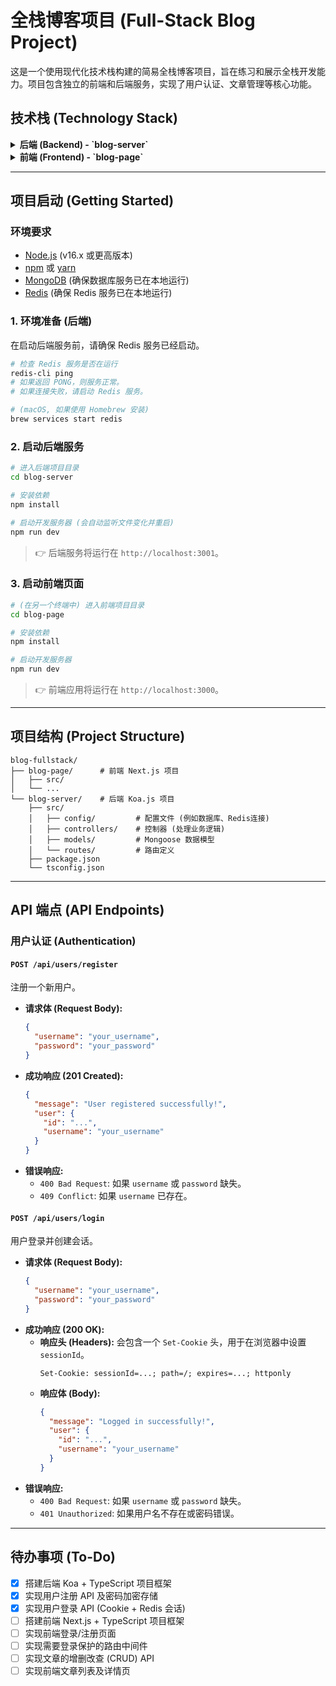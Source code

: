# 全栈博客项目 (Full-Stack Blog Project)

这是一个使用现代化技术栈构建的简易全栈博客项目，旨在练习和展示全栈开发能力。项目包含独立的前端和后端服务，实现了用户认证、文章管理等核心功能。

## 技术栈 (Technology Stack)

<details>
  <summary><strong>后端 (Backend) - `blog-server`</strong></summary>

  - **框架 (Framework):** [Koa.js](https://koajs.com/) - 一个更小、更富有表现力、更健壮的 Node.js Web 框架。
  - **语言 (Language):** [TypeScript](https://www.typescriptlang.org/) - JavaScript 的超集，提供静态类型检查。
  - **数据库 (Database):** [MongoDB](https://www.mongodb.com/) - 一个基于分布式文件存储的 NoSQL 数据库。
  - **ORM / ODM:** [Mongoose](https://mongoosejs.com/) - 优雅的 MongoDB 对象建模工具。
  - **路由 (Routing):** `koa-router`
  - **认证 (Authentication):** `Cookie + Redis` (会话管理), `bcryptjs` (密码加密)
  - **环境 (Runtime):** [Node.js](https://nodejs.org/)

</details>

<details>
  <summary><strong>前端 (Frontend) - `blog-page`</strong></summary>

  - **框架 (Framework):** [Next.js](https://nextjs.org/) - 一个用于生产环境的 React 框架。
  - **语言 (Language):** [TypeScript](https://www.typescriptlang.org/)
  - **UI 库 (UI Library):** [React](https://reactjs.org/)
  - **CSS 方案 (Styling):** (待定, 例如 Tailwind CSS, Styled Components)
  - **状态管理 (State Management):** (待定, 例如 Redux Toolkit, Zustand)
  - **数据请求 (Data Fetching):** `axios` 或 `fetch`

</details>

---

## 项目启动 (Getting Started)

### 环境要求

- [Node.js](https://nodejs.org/) (v16.x 或更高版本)
- [npm](https://www.npmjs.com/) 或 [yarn](https://yarnpkg.com/)
- [MongoDB](https://www.mongodb.com/try/download/community) (确保数据库服务已在本地运行)
- [Redis](https://redis.io/docs/getting-started/) (确保 Redis 服务已在本地运行)

### 1. 环境准备 (后端)

在启动后端服务前，请确保 Redis 服务已经启动。

```bash
# 检查 Redis 服务是否在运行
redis-cli ping
# 如果返回 PONG，则服务正常。
# 如果连接失败，请启动 Redis 服务。

# (macOS, 如果使用 Homebrew 安装)
brew services start redis
```

### 2. 启动后端服务

```bash
# 进入后端项目目录
cd blog-server

# 安装依赖
npm install

# 启动开发服务器 (会自动监听文件变化并重启)
npm run dev
```
> 👉 后端服务将运行在 `http://localhost:3001`。

### 3. 启动前端页面

```bash
# (在另一个终端中) 进入前端项目目录
cd blog-page

# 安装依赖
npm install

# 启动开发服务器
npm run dev
```
> 👉 前端应用将运行在 `http://localhost:3000`。

---

## 项目结构 (Project Structure)

```
blog-fullstack/
├── blog-page/      # 前端 Next.js 项目
│   ├── src/
│   └── ...
└── blog-server/    # 后端 Koa.js 项目
    ├── src/
    │   ├── config/         # 配置文件 (例如数据库、Redis连接)
    │   ├── controllers/    # 控制器 (处理业务逻辑)
    │   ├── models/         # Mongoose 数据模型
    │   └── routes/         # 路由定义
    ├── package.json
    └── tsconfig.json
```

---

## API 端点 (API Endpoints)

### 用户认证 (Authentication)

#### `POST /api/users/register`
注册一个新用户。

- **请求体 (Request Body):**
  ```json
  {
    "username": "your_username",
    "password": "your_password"
  }
  ```
- **成功响应 (201 Created):**
  ```json
  {
    "message": "User registered successfully!",
    "user": {
      "id": "...",
      "username": "your_username"
    }
  }
  ```
- **错误响应:**
  - `400 Bad Request`: 如果 `username` 或 `password` 缺失。
  - `409 Conflict`: 如果 `username` 已存在。

#### `POST /api/users/login`
用户登录并创建会话。

- **请求体 (Request Body):**
  ```json
  {
    "username": "your_username",
    "password": "your_password"
  }
  ```
- **成功响应 (200 OK):**
  - **响应头 (Headers):** 会包含一个 `Set-Cookie` 头，用于在浏览器中设置 `sessionId`。
    ```
    Set-Cookie: sessionId=...; path=/; expires=...; httponly
    ```
  - **响应体 (Body):**
    ```json
    {
      "message": "Logged in successfully!",
      "user": {
        "id": "...",
        "username": "your_username"
      }
    }
    ```
- **错误响应:**
  - `400 Bad Request`: 如果 `username` 或 `password` 缺失。
  - `401 Unauthorized`: 如果用户名不存在或密码错误。

---

## 待办事项 (To-Do)

- [x] 搭建后端 Koa + TypeScript 项目框架
- [x] 实现用户注册 API 及密码加密存储
- [x] 实现用户登录 API (Cookie + Redis 会话)
- [ ] 搭建前端 Next.js + TypeScript 项目框架
- [ ] 实现前端登录/注册页面
- [ ] 实现需要登录保护的路由中间件
- [ ] 实现文章的增删改查 (CRUD) API
- [ ] 实现前端文章列表及详情页
